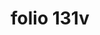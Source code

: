 ---
layout: edition
title: folio 131v
manuscript: Turin, Biblioteca Nazionale, MS N.III.19
sigla: T
iip: t131v.tif
milestone: 262
---